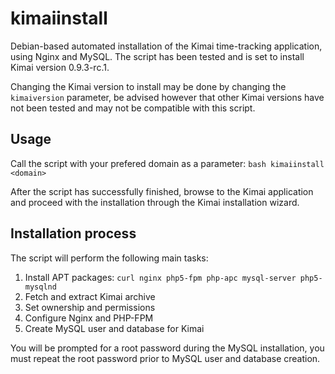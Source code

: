 kimaiinstall
============
Debian-based automated installation of the Kimai time-tracking application, using Nginx and MySQL.
The script has been tested and is set to install Kimai version 0.9.3-rc.1.

Changing the Kimai version to install may be done by changing the `kimaiversion` parameter, be advised however that other Kimai versions have not been tested and may not be compatible with this script.

Usage
--------------
Call the script with your prefered domain as a parameter: `bash kimaiinstall <domain>`

After the script has successfully finished, browse to the Kimai application and proceed with the installation through the Kimai installation wizard.

Installation process
--------------
The script will perform the following main tasks:

1. Install APT packages: `curl nginx php5-fpm php-apc mysql-server php5-mysqlnd`
2. Fetch and extract Kimai archive
3. Set ownership and permissions
4. Configure Nginx and PHP-FPM
5. Create MySQL user and database for Kimai

You will be prompted for a root password during the MySQL installation, you must repeat the root password prior to MySQL user and database creation.
